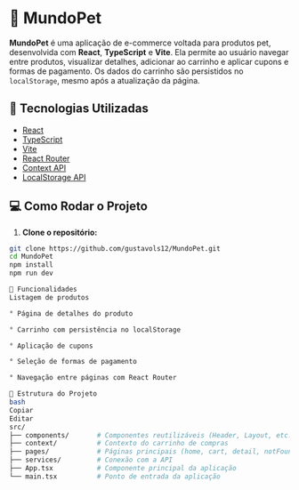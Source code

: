 # 🐾 MundoPet

**MundoPet** é uma aplicação de e-commerce voltada para produtos pet, desenvolvida com **React**, **TypeScript** e **Vite**. Ela permite ao usuário navegar entre produtos, visualizar detalhes, adicionar ao carrinho e aplicar cupons e formas de pagamento. Os dados do carrinho são persistidos no `localStorage`, mesmo após a atualização da página.

## 🚀 Tecnologias Utilizadas

- [React](https://reactjs.org/)
- [TypeScript](https://www.typescriptlang.org/)
- [Vite](https://vitejs.dev/)
- [React Router](https://reactrouter.com/)
- [Context API](https://reactjs.org/docs/context.html)
- [LocalStorage API](https://developer.mozilla.org/en-US/docs/Web/API/Window/localStorage)

## 💻 Como Rodar o Projeto

1. **Clone o repositório:**

```bash
git clone https://github.com/gustavols12/MundoPet.git
cd MundoPet
npm install
npm run dev

🛒 Funcionalidades
Listagem de produtos

° Página de detalhes do produto

° Carrinho com persistência no localStorage

° Aplicação de cupons

° Seleção de formas de pagamento

° Navegação entre páginas com React Router

📂 Estrutura do Projeto
bash
Copiar
Editar
src/
├── components/       # Componentes reutilizáveis (Header, Layout, etc.)
├── context/          # Contexto do carrinho de compras
├── pages/            # Páginas principais (home, cart, detail, notFound)
├── services/         # Conexão com a API
├── App.tsx           # Componente principal da aplicação
└── main.tsx          # Ponto de entrada da aplicação
